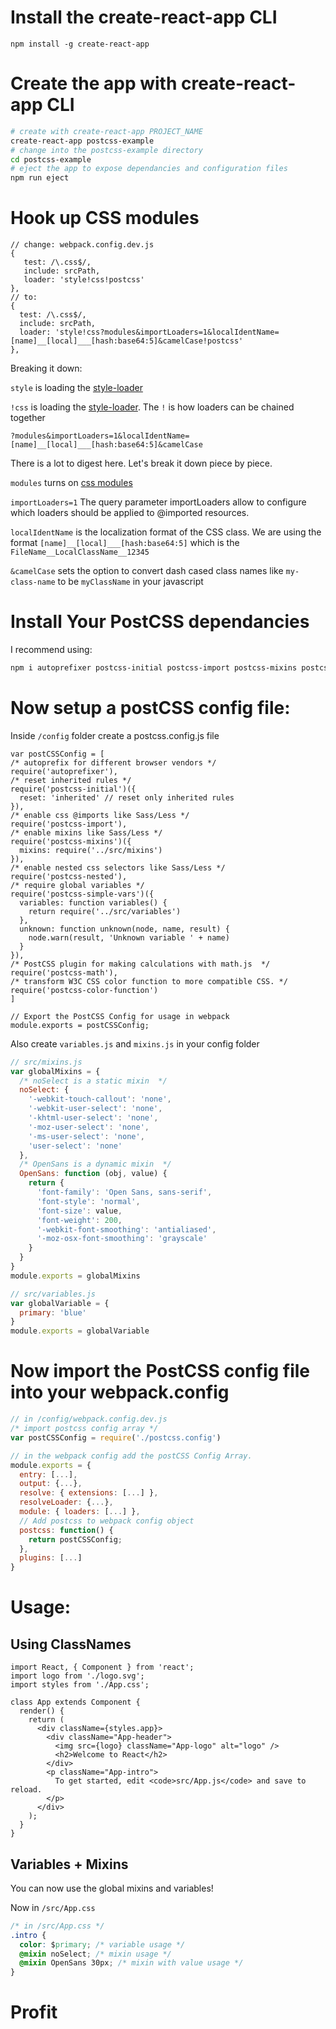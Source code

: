 # Install the create-react-app CLI
```
npm install -g create-react-app
```

# Create the app with create-react-app CLI
```bash
# create with create-react-app PROJECT_NAME
create-react-app postcss-example
# change into the postcss-example directory
cd postcss-example
# eject the app to expose dependancies and configuration files
npm run eject
```

# Hook up CSS modules
```
// change: webpack.config.dev.js
{
   test: /\.css$/,
   include: srcPath,
   loader: 'style!css!postcss'
},
// to:
{
  test: /\.css$/,
  include: srcPath,
  loader: 'style!css?modules&importLoaders=1&localIdentName=[name]__[local]___[hash:base64:5]&camelCase!postcss'
},
```

Breaking it down:

`style` is loading the [style-loader](https://github.com/webpack/style-loader)

`!css` is loading the [style-loader](https://github.com/webpack/css-loader). The `!` is how loaders can be chained together

`?modules&importLoaders=1&localIdentName=[name]__[local]___[hash:base64:5]&camelCase`

There is a lot to digest here. Let's break it down piece by piece.

`modules` turns on [css modules](https://github.com/css-modules/css-modules)

`importLoaders=1` The query parameter importLoaders allow to configure which loaders should be applied to @imported resources.

`localIdentName` is the localization format of the CSS class. We are using the format `[name]__[local]___[hash:base64:5]` which is the `FileName__LocalClassName__12345`

`&camelCase` sets the option to convert dash cased class names like `my-class-name` to be `myClassName` in your javascript

# Install Your PostCSS dependancies

I recommend using:

```bash
npm i autoprefixer postcss-initial postcss-import postcss-mixins postcss-nested postcss-simple-vars postcss-math postcss-color-function --save-dev
```

# Now setup a postCSS config file:

Inside `/config` folder create a postcss.config.js file
```
var postCSSConfig = [
/* autoprefix for different browser vendors */
require('autoprefixer'),
/* reset inherited rules */
require('postcss-initial')({
  reset: 'inherited' // reset only inherited rules
}),
/* enable css @imports like Sass/Less */
require('postcss-import'),
/* enable mixins like Sass/Less */
require('postcss-mixins')({
  mixins: require('../src/mixins')
}),
/* enable nested css selectors like Sass/Less */
require('postcss-nested'),
/* require global variables */
require('postcss-simple-vars')({
  variables: function variables() {
    return require('../src/variables')
  },
  unknown: function unknown(node, name, result) {
    node.warn(result, 'Unknown variable ' + name)
  }
}),
/* PostCSS plugin for making calculations with math.js  */
require('postcss-math'),
/* transform W3C CSS color function to more compatible CSS. */
require('postcss-color-function')
]

// Export the PostCSS Config for usage in webpack
module.exports = postCSSConfig;
```

Also create `variables.js` and `mixins.js` in your config folder

```js
// src/mixins.js
var globalMixins = {
  /* noSelect is a static mixin  */
  noSelect: {
    '-webkit-touch-callout': 'none',
    '-webkit-user-select': 'none',
    '-khtml-user-select': 'none',
    '-moz-user-select': 'none',
    '-ms-user-select': 'none',
    'user-select': 'none'
  },
  /* OpenSans is a dynamic mixin  */
  OpenSans: function (obj, value) {
    return {
      'font-family': 'Open Sans, sans-serif',
      'font-style': 'normal',
      'font-size': value,
      'font-weight': 200,
      '-webkit-font-smoothing': 'antialiased',
      '-moz-osx-font-smoothing': 'grayscale'
    }
  }
}
module.exports = globalMixins
```

```js
// src/variables.js
var globalVariable = {
  primary: 'blue'
}
module.exports = globalVariable
```

# Now import the PostCSS config file into your webpack.config

```js
// in /config/webpack.config.dev.js
/* import postcss config array */
var postCSSConfig = require('./postcss.config')

// in the webpack config add the postCSS Config Array.
module.exports = {
  entry: [...],
  output: {...},
  resolve: { extensions: [...] },
  resolveLoader: {...},
  module: { loaders: [...] },
  // Add postcss to webpack config object
  postcss: function() {
    return postCSSConfig;
  },
  plugins: [...]
}
```

# Usage:

## Using ClassNames

```
import React, { Component } from 'react';
import logo from './logo.svg';
import styles from './App.css';

class App extends Component {
  render() {
    return (
      <div className={styles.app}>
        <div className="App-header">
          <img src={logo} className="App-logo" alt="logo" />
          <h2>Welcome to React</h2>
        </div>
        <p className="App-intro">
          To get started, edit <code>src/App.js</code> and save to reload.
        </p>
      </div>
    );
  }
}
```

## Variables + Mixins

You can now use the global mixins and variables!

Now in `/src/App.css`

```css
/* in /src/App.css */
.intro {
  color: $primary; /* variable usage */
  @mixin noSelect; /* mixin usage */
  @mixin OpenSans 30px; /* mixin with value usage */
}
```

# Profit

